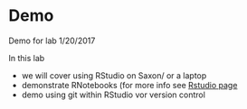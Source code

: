 # Demo
Demo for lab 1/20/2017

In this lab 

* we will cover using RStudio on Saxon/ or a laptop
* demonstrate RNotebooks  (for more info see [Rstudio page](http://rmarkdown.rstudio.com/r_notebooks.html#version_control)
* demo using git within RStudio vor version control
